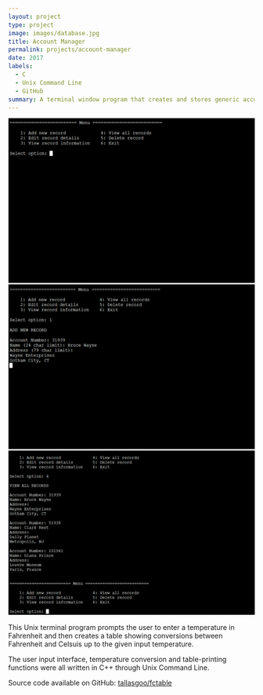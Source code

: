 ```yaml
---
layout: project
type: project
image: images/database.jpg
title: Account Manager
permalink: projects/account-manager
date: 2017
labels:
  - C
  - Unix Command Line
  - GitHub
summary: A terminal window program that creates and stores generic account records.
---
```


<div class="ui small rounded images">
  <img class="ui image" src="../images/database-menu.png">
  <img class="ui image" src="../images/database-new.png">
  <img class="ui image" src="../images/database-records.png">
</div>

This Unix terminal program prompts the user to enter a temperature in Fahrenheit and then creates a table showing conversions between Fahrenheit and Celsuis up to the given input temperature.

The user input interface, temperature conversion and table-printing functions were all written in C++ through Unix Command Line.
 
Source code available on GitHub: <a href="https://github.com/tallasgoo/fctable"><i class="large github icon"></i>tallasgoo/fctable</a>
